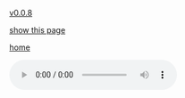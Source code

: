 [v0.0.8](https://github.com/littleflute/a44/edit/master/cd3/readme.md)

[show this page](https://littleflute.github.io/a44/cd3)

[home](..)



<audio controls id="player"> 
  <source src="https://littleflute.github.io/a44/cd3/01_曲目 1.mp3" type="audio/mpeg">
Your browser does not support the audio element.
</audio>
<div id="xd"> 
</div>
<script>
var d = document.getElementById("xd"); 
var html = d.innerHTML; 
for(var n = 1; n<=23; n++)
{
  html += fNewBtn(n);
}

d.innerHTML = html;

var p = document.getElementById("player");
function f(i)
{
    var s = "https://littleflute.github.io/a44/cd3/";
    if(i<10) 
    {
    	s += "0";
    } 
    s += i;
    s += "_曲目 ";
    s += i;
    s += ".mp3";
    
	p.src = s; 
    p.play();
}
function fNewBtn(i)
{
	var rHTML = "";
    rHTML = "<button onclick='f(";
    rHTML += i;
    rHTML += ");'>";
    rHTML += i;
    rHTML += "</button>";
    return rHTML;
}
</script>



